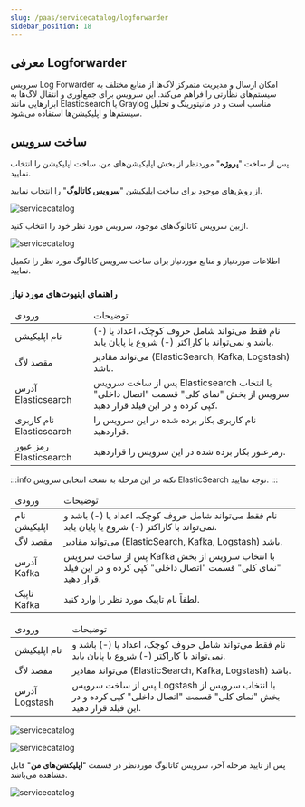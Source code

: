 ```yaml
---
slug: /paas/servicecatalog/logforwarder
sidebar_position: 18
---
```


## معرفی Logforwarder

سرویس Log Forwarder امکان ارسال و مدیریت متمرکز لاگ‌ها از منابع مختلف به سیستم‌های نظارتی را فراهم می‌کند. این سرویس برای جمع‌آوری و انتقال لاگ‌ها به ابزارهایی مانند Elasticsearch یا Graylog مناسب است و در مانیتورینگ و تحلیل سیستم‌ها و اپلیکیشن‌ها استفاده می‌شود.

## ساخت سرویس
پس از ساخت "**پروژه**" موردنظر از بخش اپلیکیشن‌های من، ساخت اپلیکیشن را انتخاب نمایید.

از روش‌های موجود برای ساخت اپلیکیشن "**سرویس کاتالوگ**" را انتخاب نمایید.

![servicecatalog](/img/servicecatalog/servicecatalog00.png)

ازبین سرویس کاتالوگ‌های موجود، سرویس مورد نظر خود را انتخاب کنید.

![servicecatalog](/img/servicecatalog/servicecatalog000.png)

اطلاعات موردنیاز و منابع موردنیاز برای ساخت سرویس کاتالوگ مورد نظر را تکمیل نمایید.

### راهنمای اینپوت‌های مورد نیاز

<table>
    <thead>
        <tr>
            <td>ورودی</td>
            <td>توضیحات</td>
        </tr>
    </thead>
    <tbody>
        <tr>
            <td>نام اپلیکیشن</td>
            <td>نام فقط می‌تواند شامل حروف کوچک، اعداد یا (-) باشد و نمی‌تواند با کاراکتر (-) شروع یا پایان یابد.</td>
        </tr>
        <tr>
            <td>مقصد لاگ</td>
            <td>می‌تواند مقادیر (ElasticSearch, Kafka, Logstash) باشد.</td>
        </tr>
        <tr>
            <td>آدرس Elasticsearch</td>
            <td>پس از ساخت سرویس Elasticsearch با انتخاب سرویس از بخش "نمای کلی" قسمت "اتصال داخلی" کپی کرده و در این فیلد قرار دهید.</td>
        </tr>
        <tr>
            <td>نام کاربری Elasticsearch</td>
            <td>نام کاربری بکار برده شده در این سرویس را قراردهید.</td>
        </tr>
        <tr>
            <td>رمز عبور Elasticsearch</td>
            <td>رمزعبور بکار برده شده در این سرویس را قراردهید.</td>
        </tr>
    </tbody>
</table>

:::info نکته
در این مرحله به نسخه انتخابی سرویس ElasticSearch توجه نمایید.
:::

<table>
    <thead>
        <tr>
            <td>ورودی</td>
            <td>توضیحات</td>
        </tr>
    </thead>
    <tbody>
        <tr>
            <td>نام اپلیکیشن</td>
            <td>نام فقط می‌تواند شامل حروف کوچک، اعداد یا (-) باشد و نمی‌تواند با کاراکتر (-) شروع یا پایان یابد.</td>
        </tr>
        <tr>
            <td>مقصد لاگ</td>
            <td>می‌تواند مقادیر (ElasticSearch, Kafka, Logstash) باشد.</td>
        </tr>
        <tr>
            <td>آدرس Kafka</td>
            <td>پس از ساخت سرویس Kafka با انتخاب سرویس از بخش "نمای کلی" قسمت "اتصال داخلی" کپی کرده و در این فیلد قرار دهید.</td>
        </tr>
        <tr>
            <td>تاپیک Kafka</td>
            <td>لطفاً نام تاپیک مورد نظر را وارد کنید.</td>
        </tr>
    </tbody>
</table>

<table>
    <thead>
        <tr>
            <td>ورودی</td>
            <td>توضیحات</td>
        </tr>
    </thead>
    <tbody>
        <tr>
            <td>نام اپلیکیشن</td>
            <td>نام فقط می‌تواند شامل حروف کوچک، اعداد یا (-) باشد و نمی‌تواند با کاراکتر (-) شروع یا پایان یابد.</td>
        </tr>
        <tr>
            <td>مقصد لاگ</td>
            <td>می‌تواند مقادیر (ElasticSearch, Kafka, Logstash) باشد.</td>
        </tr>
        <tr>
            <td>آدرس Logstash</td>
            <td>پس از ساخت سرویس Logstash با انتخاب سرویس از بخش "نمای کلی" قسمت "اتصال داخلی" کپی کرده و در این فیلد قرار دهید.</td>
        </tr>
    </tbody>
</table>

![servicecatalog](/img/servicecatalog/servicecatalog39.png)

![servicecatalog](/img/servicecatalog/servicecatalog39-1.png)

پس از تایید مرحله آخر، سرویس کاتالوگ موردنظر در قسمت "**اپلیکشن‌های من**" قابل مشاهده می‌باشد.

![servicecatalog](/img/servicecatalog/servicecatalog40.png)
